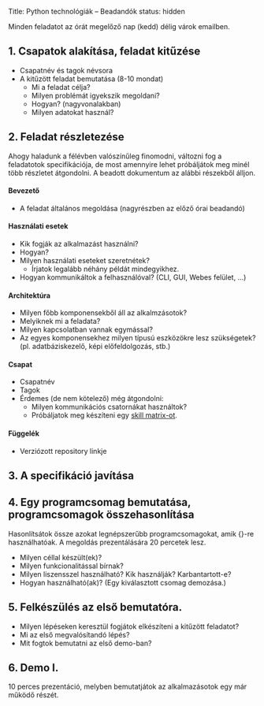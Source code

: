 Title: Python technológiák – Beadandók
status: hidden

Minden feladatot az órát megelőző nap (kedd) délig várok emailben.

## 1. Csapatok alakítása, feladat kitűzése

* Csapatnév és tagok névsora
* A kitűzött feladat bemutatása (8-10 mondat)
    * Mi a feladat célja?
    * Milyen problémát igyekszik megoldani?
    * Hogyan? (nagyvonalakban)
    * Milyen adatokat használ?

## 2. Feladat részletezése

Ahogy haladunk a félévben valószínűleg finomodni, változni fog a feladatotok specifikációja, de most amennyire lehet próbáljátok meg minél több részletet átgondolni. A beadott dokumentum az alábbi részekből álljon.

#### Bevezető

* A feladat általános megoldása (nagyrészben az előző órai beadandó)

#### Használati esetek

* Kik fogják az alkalmazást használni?
* Hogyan?
* Milyen használati eseteket szeretnétek?
    * Írjatok legalább néhány példát mindegyikhez.
* Hogyan kommunikáltok a felhasználóval? (CLI, GUI, Webes felület, ...)

#### Architektúra

* Milyen főbb komponensekből áll az alkalmzásotok?
* Melyiknek mi a feladata?
* Milyen kapcsolatban vannak egymással?
* Az egyes komponensekhez milyen típusú eszközökre lesz szükségetek? (pl. adatbáziskezelő, képi előfeldolgozás, stb.)

#### Csapat

* Csapatnév
* Tagok
* Érdemes (de nem kötelező) még átgondolni:
    * Milyen kommunikációs csatornákat használtok?
    * Próbáljatok meg készíteni egy [skill matrix-ot](http://www.dummies.com/how-to/content/how-to-create-a-skills-matrix.html).

#### Függelék

* Verziózott repository linkje

## 3. A specifikáció javítása


## 4. Egy programcsomag bemutatása, programcsomagok összehasonlítása

Hasonlítsátok össze azokat legnépszerűbb programcsomagokat, amik {}-re használhatóak.
A megoldás prezentálására 20 percetek lesz.

* Milyen céllal készült(ek)?
* Milyen funkcionalitással bírnak?
* Milyen liszensszel használható? Kik használják? Karbantartott-e?
* Hogyan használható(ak)? (Egy kiválasztott csomag demozása.)

## 5. Felkészülés az első bemutatóra.

* Milyen lépéseken keresztül fogjátok elkészíteni a kitűzött feladatot?
* Mi az első megvalósítandó lépés?
* Mit fogtok bemutatni az első demo-ban?


## 6. Demo I.

10 perces prezentáció, melyben bemutatjátok az alkalmazásotok egy már működő részét.

